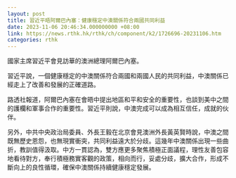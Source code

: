 ```yaml
---
layout: post
title: 習近平晤阿爾巴內塞：健康穩定中澳關係符合兩國共同利益
date: 2023-11-06 20:46:34.000000000 +08:00
link: https://news.rthk.hk/rthk/ch/component/k2/1726696-20231106.htm
categories: rthk
---
```


國家主席習近平會見訪華的澳洲總理阿爾巴內塞。

習近平說，一個健康穩定的中澳關係符合兩國和兩國人民的共同利益，中澳關係已經走上了改善和發展的正確道路。

路透社報道，阿爾巴內塞在會晤中提出地區和平和安全的重要性，也談到美中之間的護欄和軍事合作的重要性。習近平則說，中澳完成可以成為相互信任，成就的伙伴。

另外，中共中央政治局委員、外長王毅在北京會見澳洲外長黃英賢時說，中澳之間既無歷史恩怨，也無現實衝突，共同利益遠大於分歧。這幾年中澳關係出現一些曲折，教訓值得汲取。中方一貫認為，雙方應更多聚焦積極正面議程，理性友善包容地看待對方，奉行積極務實客觀的政策，相向而行，妥處分歧，擴大合作，形成不斷向上的良性循環，確保中澳關係持續健康穩定發展。
